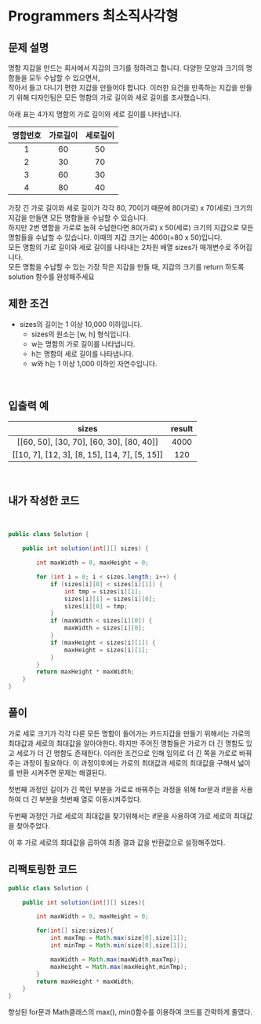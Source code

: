 # **Programmers 최소직사각형**

## **문제 설명**
명함 지갑을 만드는 회사에서 지갑의 크기를 정하려고 합니다. 다양한 모양과 크기의 명함들을 모두 수납할 수 있으면서,  
작아서 들고 다니기 편한 지갑을 만들어야 합니다. 
이러한 요건을 만족하는 지갑을 만들기 위해 디자인팀은 모든 명함의 가로 길이와 세로 길이를 조사했습니다.

아래 표는 4가지 명함의 가로 길이와 세로 길이를 나타냅니다.  

|명함번호|가로길이|세로길이|
|:--:|:--:|:--:|
|1|60|50|
|2|30|70|
|3|60|30|
|4|80|40|

가장 긴 가로 길이와 세로 길이가 각각 80, 70이기 때문에 80(가로) x 70(세로) 크기의 지갑을 만들면 모든 명함들을 수납할 수 있습니다.  
하지만 2번 명함을 가로로 눕혀 수납한다면 80(가로) x 50(세로) 크기의 지갑으로 모든 명함들을 수납할 수 있습니다. 이때의 지갑 크기는 4000(=80 x 50)입니다.  
모든 명함의 가로 길이와 세로 길이를 나타내는 2차원 배열 sizes가 매개변수로 주어집니다.  
모든 명함을 수납할 수 있는 가장 작은 지갑을 만들 때, 지갑의 크기를 return 하도록 solution 함수를 완성해주세요
<br>

## **제한 조건**
* sizes의 길이는 1 이상 10,000 이하입니다.  
    * sizes의 원소는 [w, h] 형식입니다.
    * w는 명함의 가로 길이를 나타냅니다.
    * h는 명함의 세로 길이를 나타냅니다.
    * w와 h는 1 이상 1,000 이하인 자연수입니다.
<br>

## **입출력 예**

|sizes|result|
|:--:|:--:|
|[[60, 50], [30, 70], [60, 30], [80, 40]]|4000|
|[[10, 7], [12, 3], [8, 15], [14, 7], [5, 15]]|120|
<br>


## **내가 작성한 코드**  
<br>

```java
public class Solution {

    public int solution(int[][] sizes) {

        int maxWidth = 0, maxHeight = 0;

        for (int i = 0; i < sizes.length; i++) {
            if (sizes[i][0] < sizes[i][1]) {
                int tmp = sizes[i][1];
                sizes[i][1] = sizes[i][0];
                sizes[i][0] = tmp;
            }
            if (maxWidth < sizes[i][0]) {
                maxWidth = sizes[i][0];
            }
            if (maxHeight < sizes[i][1]) {
                maxHeight = sizes[i][1];
            }
        }
        return maxHeight * maxWidth;
    }
}

```
## **풀이**  

가로 세로 크기가 각각 다른 모든 명함이 들어가는 카드지갑을 만들기 위해서는 가로의 최대값과 세로의 최대값을 알아야한다.
하지만 주어진 명함들은 가로가 더 긴 명함도 있고 세로가 더 긴 명함도 존재한다.
이러한 조건으로 인해 임의로 더 긴 쪽을 가로로 바꿔주는 과정이 필요하다.
이 과정이후에는 가로의 최대값과 세로의 최대값을 구해서 넓이를 반환 시켜주면 문제는 해결된다.

첫번째 과정인 길이가 긴 쪽인 부분을 가로로 바꿔주는 과정을 위해
for문과 if문을 사용하여 더 긴 부분을 첫번째 열로 이동시켜주었다. 

두번째 과정인 가로 세로의 최대값을 찾기위해서는 if문을 사용하여
가로 세로의 최대값을 찾아주었다.

이 후 가로 세로의 최대값을 곱하여 최종 결과 값을 반환값으로 설정해주었다.



## **리팩토링한 코드**
```java
public class Solution {

    public int solution(int[][] sizes){

        int maxWidth = 0, maxHeight = 0;

        for(int[] size:sizes){
            int maxTmp = Math.max(size[0],size[1]);
            int minTmp = Math.min(size[0],size[1]);

            maxWidth = Math.max(maxWidth,maxTmp);
            maxHeight = Math.max(maxHeight,minTmp);
        }
        return maxHeight * maxWidth;
    }
}
```

향상된 for문과 Math클래스의 max(), min()함수를 이용하여 코드를 간략하게 줄였다.